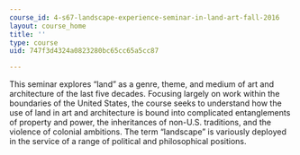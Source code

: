 ```yaml
---
course_id: 4-s67-landscape-experience-seminar-in-land-art-fall-2016
layout: course_home
title: ''
type: course
uid: 747f3d4324a0823280bc65cc65a5cc87

---
```

This seminar explores “land” as a genre, theme, and medium of art and architecture of the last five decades. Focusing largely on work within the boundaries of the United States, the course seeks to understand how the use of land in art and architecture is bound into complicated entanglements of property and power, the inheritances of non-U.S. traditions, and the violence of colonial ambitions. The term “landscape” is variously deployed in the service of a range of political and philosophical positions.
